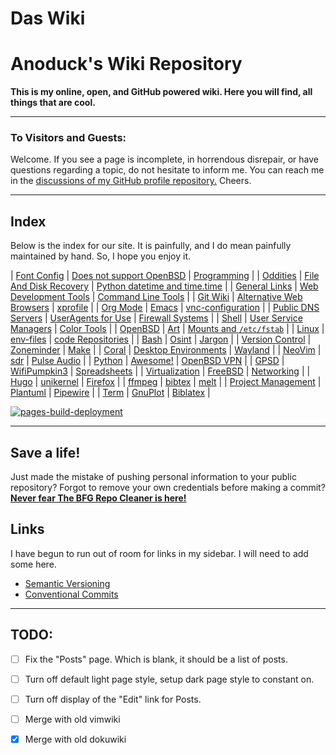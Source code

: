 # Das Wiki

# Anoduck's Wiki Repository

__This is my online, open, and GitHub powered wiki. Here you will find, all things that are cool.__

-----

### To Visitors and Guests:

Welcome. If you see a page is incomplete, in horrendous disrepair, or have questions regarding a topic, do not hesitate to inform me. You
can reach me in the [discussions of my GitHub profile repository.](https://github.com/anoduck) Cheers.

-----

## Index

Below is the index for our site. It is painfully, and I do mean painfully maintained by hand. So, I hope you enjoy it.

| [Font Config](font_config)       | [Does not support OpenBSD](unsupported_for_OpenBSD) | [Programming](programming)                         |
| [Oddities](oddities)             | [File And Disk Recovery](file_disk-recovery)        | [Python datetime and time.time](datetime_timetime) |
| [General Links](links)           | [Web Development Tools](web_dev_tools)              | [Command Line Tools](command_line_tools)           |
| [Git Wiki](git-wiki-skeleton)    | [Alternative Web Browsers](web_browsers)            | [xprofile](xprofile)                               |
| [Org Mode](orgmode)              | [Emacs](emacs)                                      | [vnc-configuration](vnc)                           |
| [Public DNS Servers](dns)        | [UserAgents for Use](useragent)                     | [Firewall Systems](firewall)                       |
| [Shell](shell)                   | [User Service Managers](service_managers)           | [Color Tools](color_tools)                         |
| [OpenBSD](openbsd)               | [Art](art)                                          | [Mounts and `/etc/fstab`](mount_fstab)             |
| [Linux](linux)                   | [env-files](env-files)                              | [code Repositories](repos)                         |
| [Bash](bash)                     | [Osint](osint)                                      | [Jargon](jargon)                                   |
| [Version Control](versioning)    | [Zoneminder](zoneminder)                            | [Make](make)                                       |
| [Coral](google-coral)            | [Desktop Environments](Desktops)                    | [Wayland](wayland)                                 |
| [NeoVim](nvim)                   | [sdr](sdr)                                          | [Pulse Audio](pulse)                               |
| [Python](python)                 | [Awesome!](awesome)                                 | [OpenBSD VPN](open-openvpn)                        |
| [GPSD](gpsd)                     | [WifiPumpkin3](wp3)                                 | [Spreadsheets](spreadsheet)                        |
| [Virtualization](virtualization) | [FreeBSD](freebsd)                                  | [Networking](networking)                           |
| [Hugo](hugo)                     | [unikernel](unikernel)                              | [Firefox](firefox)                                 |
| [ffmpeg](ffmpeg)                 | [bibtex](biblatex)                                  | [melt](melt)                                       |
| [Project Management](projman)    | [Plantuml](plantuml)                                | [Pipewire](pipewire)                               |
| [Term](shell)                    | [GnuPlot](gnuplot)                                  | [Biblatex](biblatex)                               |

[![pages-build-deployment](https://github.com/anoduck/wiki/actions/workflows/pages/pages-build-deployment/badge.svg)](https://github.com/anoduck/wiki/actions/workflows/pages/pages-build-deployment)

-----

## Save a life!

Just made the mistake of pushing personal information to your public repository? Forgot to remove your own
credentials before making a commit? [**Never fear The BFG Repo Cleaner is
here!**](https://rtyley.github.io/bfg-repo-cleaner)

## Links

I have begun to run out of room for links in my sidebar. I will need to add some here.

- [Semantic Versioning](https://semver.org)
- [Conventional Commits](https://www.conventionalcommits.org/)

-----

## TODO:

- [ ] Fix the "Posts" page. Which is blank, it should be a list of posts.
- [ ] Turn off default light page style, setup dark page style to constant on.
- [ ] Turn off display of the "Edit" link for Posts.
- [ ] Merge with old vimwiki
- [x] Merge with old dokuwiki

